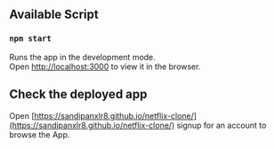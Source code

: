 ## Available Script

### `npm start`

Runs the app in the development mode.<br />
Open [http://localhost:3000](http://localhost:3000) to view it in the browser.


## Check the deployed app

Open [https://sandipanxlr8.github.io/netflix-clone/](https://sandipanxlr8.github.io/netflix-clone/) signup for an account to browse the App.
